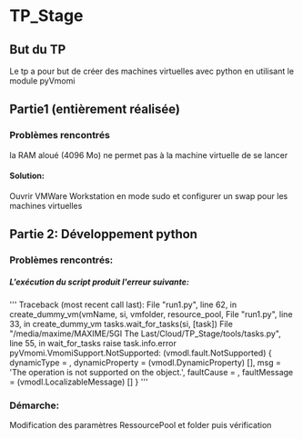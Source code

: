 # TP_Stage
## But du TP
Le tp a pour but de créer des machines virtuelles avec python en utilisant le module pyVmomi

## Partie1 (entièrement réalisée)
### Problèmes rencontrés
la RAM aloué (4096 Mo) ne permet pas à la machine virtuelle de se lancer
#### Solution: 
Ouvrir VMWare Workstation en mode sudo et configurer un swap pour les machines virtuelles

## Partie 2: Développement python
### Problèmes rencontrés:
##### L'exécution du script produit l'erreur suivante:

'''
 Traceback (most recent call last):
  File "run1.py", line 62, in <module>
    create_dummy_vm(vmName, si, vmfolder, resource_pool,
  File "run1.py", line 33, in create_dummy_vm
    tasks.wait_for_tasks(si, [task])
  File "/media/maxime/MAXIME/5GI The Last/Cloud/TP_Stage/tools/tasks.py", line 55, in wait_for_tasks
    raise task.info.error
pyVmomi.VmomiSupport.NotSupported: (vmodl.fault.NotSupported) {
   dynamicType = <unset>,
   dynamicProperty = (vmodl.DynamicProperty) [],
   msg = 'The operation is not supported on the object.',
   faultCause = <unset>,
   faultMessage = (vmodl.LocalizableMessage) []
}
'''
### Démarche:
Modification des paramètres RessourcePool et folder puis vérification